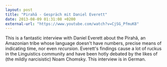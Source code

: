 ```yaml
---
layout: post
title: "Pirahã - Gespräch mit Daniel Everett"
date: 2013-08-09 01:31:08 +0200
external-url: "https://www.youtube.com/watch?v=CjSG_PfmuK8"
---
```


This is a fantastic interview with Daniel Everett about the Pirahã, an Amazonian
tribe whose language doesn't have numbers, precise means of indicating time, nor
even _recursion_. Everett's findings cause a lot of ruckus in the Linguistics
community and have been hotly debated by the likes of (the mildly narcisistic)
Noam Chomsky. This interview is in German.
